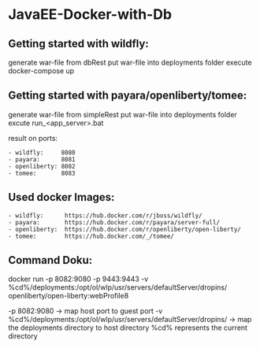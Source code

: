 # JavaEE-Docker-with-Db

## Getting started with wildfly:
generate war-file from dbRest
put war-file into deployments folder
execute docker-compose up

## Getting started with payara/openliberty/tomee:
generate war-file from simpleRest
put war-file into deployments folder
excute run_<app_server>.bat


result on ports:

	- wildfly:     8080
    - payara:      8081
    - openliberty: 8082
    - tomee:       8083
    

## Used docker Images:
    
    - wildfly:      https://hub.docker.com/r/jboss/wildfly/
    - payara:       https://hub.docker.com/r/payara/server-full/
    - openliberty:  https://hub.docker.com/r/openliberty/open-liberty/
    - tomee:        https://hub.docker.com/_/tomee/

## Command Doku:
docker run -p 8082:9080 -p 9443:9443 -v %cd%/deployments:/opt/ol/wlp/usr/servers/defaultServer/dropins/ openliberty/open-liberty:webProfile8

-p 8082:9080                                                        -> map host port to guest port
-v %cd%/deployments:/opt/ol/wlp/usr/servers/defaultServer/dropins/  -> map the deployments directory to host directory
																	   %cd% represents the current directory